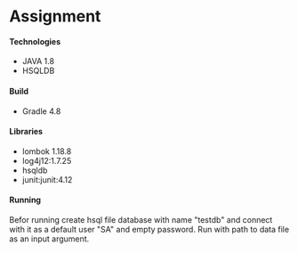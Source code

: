 # Assignment

#### Technologies
- JAVA 1.8
- HSQLDB

#### Build
- Gradle 4.8

#### Libraries
- lombok 1.18.8
- log4j12:1.7.25
- hsqldb
- junit:junit:4.12

#### Running
Befor running create hsql file database with name "testdb" and connect with it as a default user "SA" and empty password. 
Run with path to data file as an input argument. 
